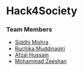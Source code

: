 # Hack4Society

### Team Members
- <a href="https://github.com/Sidsag">Siddhi Mishra</a>
- <a href="https://github.com/ruchikamuddinagiri">Ruchika Muddinagiri</a>
- <a href="https://github.com/afzalhussain555">Afzal Hussain</a>
- <a href="https://github.com/m-zest">Mohammad Zeeshan</a>
